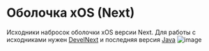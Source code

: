 # Оболочка xOS (Next)
Исходники набросок оболочки xOS версии Next.
Для работы с исходниками нужен <a href="http://develnext.org/ru/">DevelNext</a> и последняя версия <a href="https://java.com/ru/download/">Java</a>
![image](https://user-images.githubusercontent.com/24845145/126067858-a7713211-9925-4190-914c-97528b27361b.png)

